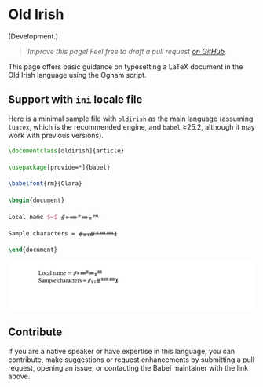 # Old Irish

(Development.)

<blockquote>
  <p><em>Improve this page! Feel free to draft a pull request <a href="https://github.com/latex3/babel/tree/docs/docs">on GitHub</a>.</em></p>
</blockquote>

This page offers basic guidance on typesetting a LaTeX document in the
Old Irish language using the Ogham script.

## Support with `ini` locale file

Here is a minimal sample file with `oldirish` as the main language
(assuming `luatex`, which is the recommended engine, and `babel` ≥25.2,
although it may work with previous versions).

```tex
\documentclass[oldirish]{article}

\usepackage[provide=*]{babel}

\babelfont{rm}{Clara}

\begin{document}

Local name $=$ ᚌᚑᚔᚇᚓᚂᚉ

Sample characters = ᚌᚂᚁᚍᚇᚉᚊᚕ

\end{document}
```

![](../media/locale-oldirish.png)

## Contribute

If you are a native speaker or have expertise in this language, you can
contribute, make suggestions or request enhancements by submitting a
pull request, opening an issue, or contacting the Babel maintainer with
the link above.